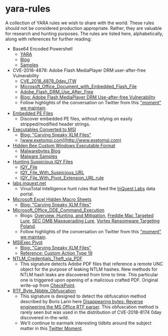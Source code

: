 # yara-rules
A collection of YARA rules we wish to share with the world. These rules should not be considered production appropriate. Rather, they are valuable for research and hunting purposes. The rules are listed here, alphabetically, along with references for further reading:

* Base64 Encoded Powershell
  * [YARA](https://github.com/InQuest/yara-rules/blob/master/Base64_Encoded_Powershell_Directives.rule)
  * [Blog](http://www.inquest.net/blog)
  * [Samples](https://github.com/InQuest/malware-samples/tree/master/2019-07-Base64-Encoded-Powershell-Directives)
* CVE-2018-4878: Adobe Flash MediaPlayer DRM user-after-free Vulnerability
  * [CVE_2018_4878_0day_ITW](https://github.com/InQuest/yara-rules/blob/master/CVE_2018_4878_0day_ITW.rule)
  * [Microsoft_Office_Document_with_Embedded_Flash_File](https://github.com/InQuest/yara-rules/blob/master/Microsoft_Office_Document_with_Embedded_Flash_File.rule)
  * [Adobe_Flash_DRM_Use_After_Free](https://github.com/InQuest/yara-rules/blob/master/Adobe_Flash_DRM_Use_After_Free.rule)
  * [Blog: Adobe Flash MediaPlayer DRM Use-after-free Vulnerability](http://blog.inquest.net/blog/2018/02/07/cve-2018-4878-adobe-flash-0day-itw)
  * Follow highlights of the conversation on Twitter from this ["moment" we maintain](https://twitter.com/i/moments/960633253165191170).
* [Embedded PE Files](https://github.com/InQuest/yara-rules/blob/master/Embedded_PE.rule)
  * Discover embedded PE files, without relying on easily stripped/modified header strings.
* [Executables Converted to MSI](https://github.com/InQuest/yara-rules/blob/master/Executable_Converted_to_MSI.rule)
  * [Blog: "Carving Sneaky XLM Files"](http://blog.inquest.net/blog/2019/01/29/Carving-Sneaky-XLM-Files/)
  * [www.exetomsi.com](http://www.exetomsi.com)
* [Hidden Bee Custom Windows Executable Format](https://github.com/InQuest/yara-rules/blob/master/Hidden_Bee_Elements.rule)
  * [Malwarebytes Blog](https://blog.malwarebytes.com/threat-analysis/2018/08/reversing-malware-in-a-custom-format-hidden-bee-elements/)
  * [Malware Samples](https://github.com/InQuest/malware-samples/tree/master/2018-08-Hidden-Bee-Elements)
* [Hunting Suspicious IQY Files](http://blog.inquest.net/blog/2018/08/23/hunting-iqy-files-with-yara/)
  * [IQY_File](https://github.com/InQuest/yara-rules/blob/master/IQY_File.rule)
  * [IQY_File_With_Suspicious_URL](https://github.com/InQuest/yara-rules/blob/master/IQY_File_With_Suspicious_URL.rule)
  * [IQY_File_With_Pivot_Extension_URL.rule](https://github.com/InQuest/yara-rules/blob/master/IQY_File_With_Pivot_Extension_URL.rule)
* [labs.inquest.net](https://github.com/InQuest/yara-rules/tree/master/labs.inquest.net)
  * VirusTotal Intelligence hunt rules that feed the [InQuest Labs](https://labs.inquest.net) data portal.
* [Microsoft Excel Hidden Macro Sheets](https://github.com/InQuest/yara-rules/blob/master/Excel_Hidden_Macro_Sheet.rule)
  * [Blog: "Carving Sneaky XLM Files"](http://blog.inquest.net/blog/2019/01/29/Carving-Sneaky-XLM-Files/)
* [Microsoft_Office_DDE_Command_Execution](https://github.com/InQuest/yara-rules/blob/master/Microsoft_Office_DDE_Command_Execution.rule)
  * Blogs: [Overview, Hunting, and Mitigation](http://blog.inquest.net/blog/2017/10/13/microsoft-office-dde-macro-less-command-execution-vulnerability/), [Freddie Mac Targeted Lure](http://blog.inquest.net/blog/2017/10/14/02-microsoft-office-dde-freddie-mac-targeted-lure/), [SEC OMB Masquerading Lure](http://blog.inquest.net/blog/2017/10/14/01-microsoft-office-dde-sec-omb-approval-lure/), [Vortex Ransomware Targeting Poland](http://blog.inquest.net/blog/2017/10/14/03-microsoft-office-dde-poland-ransomware/).
  * Follow highlights of the conversation on Twitter from this ["moment" we maintain](https://twitter.com/i/moments/918126999738175489).
* [MSIExec Pivot](https://github.com/InQuest/yara-rules/blob/master/MSIExec_Pivot.rule)
  * [Blog: "Carving Sneaky XLM Files"](http://blog.inquest.net/blog/2019/01/29/Carving-Sneaky-XLM-Files/)
  * [Reference: Custom Action Type 19](https://docs.microsoft.com/en-us/windows/desktop/msi/custom-action-type-19)
* [NTLM_Credentials_Theft_via_PDF](https://github.com/InQuest/yara-rules/blob/master/NTLM_Credentials_Theft_via_PDF_Files.rule)
  * This signature detects Adobe PDF files that reference a remote UNC object for the purpose of leaking NTLM hashes.
New methods for NTLM hash leaks are discovered from time to time. This particular one is triggered upon opening of a
malicious crafted PDF. Original write-up from [CheckPoint](https://research.checkpoint.com/ntlm-credentials-theft-via-pdf-files/).
* [RTF_Byte_Nibble_Obfuscation](https://github.com/InQuest/yara-rules/blob/master/RTF_Byte_Nibble_Obfuscation.rule)
  * This signature is designed to detect the obfuscation method described by Boris Larin here [Disappearing bytes: Reverse engineering the MS Office RTF parser](https://securelist.com/disappearing-bytes/84017/). This obfuscation method is rarely seen but was used in the distribution of CVE-2018-8174 0day discovered in-the-wild.
  * We'll continue to earmark interesting tidbits around the subject matter in this [Twitter Moment](https://twitter.com/i/moments/994122868949770240).
